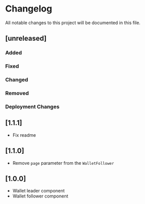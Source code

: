 # Changelog

All notable changes to this project will be documented in this file.

<!--
Please ADD ALL Changes to the UNRELASED SECTION and not a specific release
-->

## [unreleased]

### Added

### Fixed

### Changed

### Removed

### Deployment Changes

## [1.1.1]

- Fix readme

## [1.1.0]

- Remove `page` parameter from the `WalletFollower`

## [1.0.0]

- Wallet leader component
- Wallet follower component
